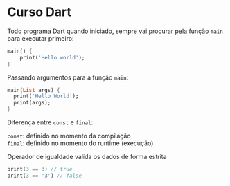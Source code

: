 # Curso Dart

Todo programa Dart quando iniciado, sempre vai procurar pela função `main` para executar primeiro:

```dart
main() {
    print('Hello world');
}
```

Passando argumentos para a função `main`:

```dart
main(List args) {
  print('Hello World');
  print(args);
}
```

Diferença entre `const` e `final`:

`const`: definido no momento da compilação <br/>
`final`: definido no momento do runtime (execução)

Operador de igualdade valida os dados de forma estrita

```dart
print(3 == 3) // true
print(3 == '3') // false
```